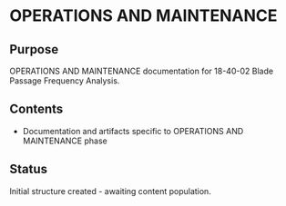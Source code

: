 # OPERATIONS AND MAINTENANCE

## Purpose
OPERATIONS AND MAINTENANCE documentation for 18-40-02 Blade Passage Frequency Analysis.

## Contents
- Documentation and artifacts specific to OPERATIONS AND MAINTENANCE phase

## Status
Initial structure created - awaiting content population.
